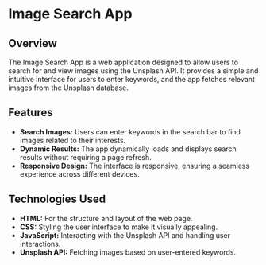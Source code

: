 # Image Search App

## Overview

The Image Search App is a web application designed to allow users to search for and view images using the Unsplash API. It provides a simple and intuitive interface for users to enter keywords, and the app fetches relevant images from the Unsplash database.

## Features

- **Search Images:** Users can enter keywords in the search bar to find images related to their interests.
- **Dynamic Results:** The app dynamically loads and displays search results without requiring a page refresh.
- **Responsive Design:** The interface is responsive, ensuring a seamless experience across different devices.

## Technologies Used

- **HTML:** For the structure and layout of the web page.
- **CSS:** Styling the user interface to make it visually appealing.
- **JavaScript:** Interacting with the Unsplash API and handling user interactions.
- **Unsplash API:** Fetching images based on user-entered keywords.

